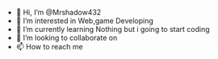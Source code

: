 - 👋 Hi, I’m @Mrshadow432
- 👀 I’m interested in Web,game Developing
- 🌱 I’m currently learning Nothing but i going to start coding 
- 💞️ I’m looking to collaborate on 
- 📫 How to reach me

<!---
Mrshadow432/Mrshadow432 is a ✨ special ✨ repository because its `README.md` (this file) appears on your GitHub profile.
You can click the Preview link to take a look at your changes.
--->
